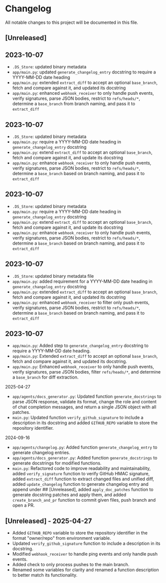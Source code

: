 # Changelog

All notable changes to this project will be documented in this file.

## [Unreleased]
## 2023-10-07
- `.DS_Store`: updated binary metadata  
- `app/main.py`: updated `generate_changelog_entry` docstring to require a YYYY-MM-DD date heading  
- `app/main.py`: extended `extract_diff` to accept an optional `base_branch`, fetch and compare against it, and updated its docstring  
- `app/main.py`: enhanced `webhook_receiver` to only handle push events, verify signatures, parse JSON bodies, restrict to `refs/heads/*`, determine a `base_branch` from branch naming, and pass it to `extract_diff`

## 2023-10-07
- `.DS_Store`: updated binary metadata  
- `app/main.py`: require a YYYY-MM-DD date heading in `generate_changelog_entry` docstring  
- `app/main.py`: extend `extract_diff` to accept an optional `base_branch`, fetch and compare against it, and update its docstring  
- `app/main.py`: enhance `webhook_receiver` to only handle push events, verify signatures, parse JSON bodies, restrict to `refs/heads/*`, determine a `base_branch` based on branch naming, and pass it to `extract_diff`

## 2023-10-07
- `.DS_Store`: updated binary metadata  
- `app/main.py`: require a YYYY-MM-DD date heading in `generate_changelog_entry` docstring  
- `app/main.py`: extend `extract_diff` to accept an optional `base_branch`, fetch and compare against it, and update its docstring  
- `app/main.py`: enhance `webhook_receiver` to only handle push events, verify signatures, parse JSON bodies, restrict to `refs/heads/*`, determine a `base_branch` based on branch naming, and pass it to `extract_diff`

## 2023-10-07
- `.DS_Store`: updated binary metadata file  
- `app/main.py`: added requirement for a YYYY-MM-DD date heading in `generate_changelog_entry` docstring  
- `app/main.py`: extended `extract_diff` to accept an optional `base_branch`, fetch and compare against it, and updated its docstring  
- `app/main.py`: enhanced `webhook_receiver` to filter only push events, verify signatures, parse JSON bodies, restrict to `refs/heads/*`, determine a `base_branch` based on branch naming, and pass it to `extract_diff`

## 2023-10-07
- `app/main.py`: Added step to `generate_changelog_entry` docstring to require a YYYY-MM-DD date heading.  
- `app/main.py`: Extended `extract_diff` to accept an optional `base_branch`, fetch and compare against it, and updated its docstring.  
- `app/main.py`: Enhanced `webhook_receiver` to only handle push events, verify signatures, parse JSON bodies, filter `refs/heads/*`, and determine a `base_branch` for diff extraction.

2025-04-27
* `app/agents/docs_generator.py`: Updated function `generate_docstrings` to parse JSON response, validate its format, change the role and content of chat completion messages, and return a single JSON object with all patches.
* `main.py`: Updated function `verify_github_signature` to include a description in its docstring and added `GITHUB_REPO` variable to store the repository identifier.

2024-09-16
* `app/agents/changelog.py`: Added function `generate_changelog_entry` to generate changelog entries.
* `app/agents/docs_generator.py`: Added function `generate_docstrings` to generate docstrings for modified functions.
* `main.py`: Refactored code to improve readability and maintainability, added `verify_signature` function to verify GitHub HMAC signature, added `extract_diff` function to extract changed files and unified diff, added `update_changelog` function to generate changelog entry and append under ## [Unreleased], added `apply_doc_patches` function to generate docstring patches and apply them, and added `create_branch_and_pr` function to commit given files, push branch and open a PR.

## [Unreleased] - 2025-04-27
- Added `GITHUB_REPO` variable to store the repository identifier in the format "owner/repo" from environment variable.
- Updated `verify_github_signature` function to include a description in its docstring.
- Modified `webhook_receiver` to handle ping events and only handle push events.
- Added check to only process pushes to the main branch.
- Renamed some variables for clarity and renamed a function description to better match its functionality.

